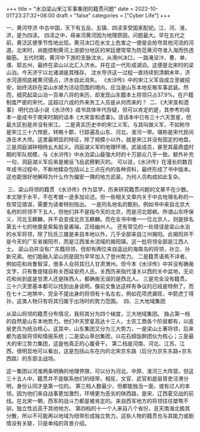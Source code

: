 +++
title = "水泊梁山宋江军事集团的籍贯问题"
date = 2022-10-01T23:27:32+08:00
draft = "false"
categories = ["Cyber Life"]
+++

一、黄河夺济
中古中国，天下有五岳、五镇、四渎享受国家配祀。江、河、淮、济，是为四渎。
四渎之中，母亲河黄河因为地理原因，问题最大。早在五代之前，黄泛区便季节性地出现。黄河决口在水文上危害之一便是会抢夺其他河流的河道。北宋时，尚能控制黄河上游部分地区的宋廷便常常为防范黄河夺淮入海而伤透脑筋。
五代时期，黄河中下游的支脉汶水，从滑州决口，一路淹没汴、曹、单、濮、郓五州，最终在梁山以北汇入济水。并在这一代形成湖泊。这便是北宋时的梁山泊。今天济宁以北诸湖是其残存。
汶水夺济这一过程一直持续到清朝末年，济水河道彻底被黄河侵占，济水自此消失。
《水浒传》中的宋江义军自成立至被招安，始终活跃在梁山水坡为活动范围的境内，应当是山东本地反叛军事武装。然而，细究起梁山泊一百单八将的来历，却发现山东籍本土将领只占37.9%。在户籍制度严密的宋代，这超过六成的外来务工人员是从何而来的？
 二、《大宋宣和遗事》
明代白话小说《水浒传》成书具体年代存疑，但可以肯定的是，其参考的母本一是成书于南宋时期的话本《大宋宣和遗事》。该话本中已有三十六天罡星，但最大区别是并没有宋江。
二是真实历史中的宋江义军。与其叫做义军，不如称作是宋江三十六悍匪，转略十郡，行踪遍及山东、河北、淮河一带。堪称是宋代民间游击术大师。这里最明显的特征，除了规模小以外，就是宋江并没有固定的地盘。
三是洞庭湖钟相杨幺大起义。洞庭湖义军的地理环境，武装成员，甚至其最鼎盛时期的军队规模，与《水浒传》中水泊梁山最强大时的十万部众几乎一致。额外补充一句，洞庭湖义军后来是被岳飞岳武穆剿灭的。
可以说，《水浒传》在漫长的数百年成书过程中，不断地糅杂包括以上三点在内的各种资料，最终形成了书中版本。这也能很好地解释为什么作为偏安一隅的地方武装，为何人员构成如此复杂。

 三、梁山将领的籍贯
《水浒传》作为显学，历来研究籍贯问题的文章不在少数。本文限于水平，不在考据一途多加论述。但一些相关文章内关于中古地理名称的一些常见错误，需要为读者特别指出。
一是同名地名的甄别。例如书中来自北京大名府的将领不下五人，但他们并不是指今天的北京，而是河北邯郸。所谓山东呼保义，河北玉麒麟，并不会变成北京玉麒麟。而在全书中唯一一位北京人，则是排名第五十七的地兽星紫髯伯皇甫端，正经幽州人。
还有常见的一处错误是梁山水泊的水军将领，除了阮氏三雄是来自本地以外，几乎全部来自江州揭阳。此揭阳并不是今天的广东省揭阳市，而是江西淮水流域的揭阳镇。这一批将领全部是江西人士。
梁山泊并没有广东籍将领，但却有两位来自遥远的海南岛的将领，孙立、孙新兄弟。他们能融入梁山则是因为早早加入了登州势力。
二是籍贯语焉不详者。例如花和尚鲁智深，很多人会将其归入甘肃渭州。但今本《水浒传》中并没有确凿文字，只有鲁提辖自称关西延安府人氏。关西历来指代潼关以西的关中盆地，无论花和尚到底是甘肃人还是陕西人，都确凿无误的是西北人。
三是完全没有籍贯。三十六天罡基本都可以找到出身说明，像前文鲁达这样有争议的已经是特例了。而在七十二地煞中，完全不提出身的将领有十名左右，例如花项虎龚旺，中箭虎丁得孙，这类人物只有将其归属于出场时的势力范围。
 四、三大地域集团

从梁山将领的籍贯分布情况，我将其分为四个梯度，三大地域集团。
独占第一档的自然是山东本地势力。他们中天罡星高达十三人，士农工商各个阶层都有，以底层吏员为统治核心。这其中，山东集团又分为三大势力，一是梁山土著将领，后来都为底层将领和情报系统；二是梁山草创集团，以花石纲饭醉团伙为核心；三是最大的宋江势力集团，这是他真正的心腹骨干。
第二档是河南、河北、江苏、江西，很明显地可以看出，这是包括山东在内的北宋京东路（后分为京东东路+京东西路）的东部主战场。

这一集团以河淮两条明确的地理界限，可以分为河北、中原、淮河三大阵营。但这三十五人中，籍贯并不是联系他们的纽带，相反，文官、武官和底层胥吏泾渭分明，身份认同才是第一位的。
第三档人数最少，但都能独当一面，或有过人的本领。因为他们来自战事更加激烈，环境更为恶劣的陕西路，是宋、辽西夏交战的前线。在北宋一朝，西军的战斗力都是被肯定的。来自西军地方的将领往往桀骜不驯，独立性远高于其他地方。
第四档的十一个人来自八个省份，且天南海北极其分散，所以不可能再以地域为纽带形成独立势力。这些人物的籍贯也与其能力或剧情没有关联，只是单纯的背景介绍。
